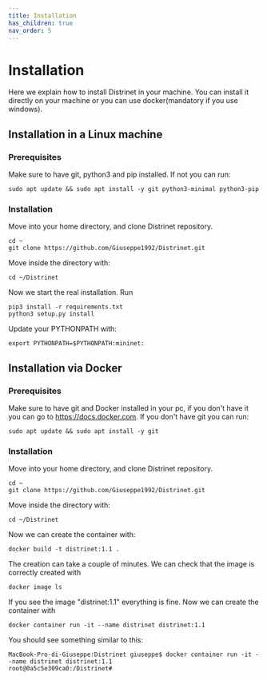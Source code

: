 ```yaml
---
title: Installation
has_children: true
nav_order: 5
---
```


# Installation

Here we explain how to install Distrinet in your machine.
You can install it directly on your machine or you can use docker(mandatory if you use windows).

## Installation in a Linux machine
### Prerequisites
Make sure to have git, python3 and pip installed.
If not you can run:
```
sudo apt update && sudo apt install -y git python3-minimal python3-pip
```
### Installation
Move into your home directory, and clone Distrinet repository.
```
cd ~
git clone https://github.com/Giuseppe1992/Distrinet.git
```
Move inside the directory with:
```
cd ~/Distrinet
```
Now we start the real installation.
Run 
```
pip3 install -r requirements.txt
python3 setup.py install
```

Update your PYTHONPATH with:
```
export PYTHONPATH=$PYTHONPATH:mininet:
```

## Installation via Docker
### Prerequisites
Make sure to have git and Docker installed in your pc, if you don't have it you can go to https://docs.docker.com.
If you don't have git you can run:
```
sudo apt update && sudo apt install -y git
```
### Installation
Move into your home directory, and clone Distrinet repository.
```
cd ~
git clone https://github.com/Giuseppe1992/Distrinet.git
```
Move inside the directory with:
```
cd ~/Distrinet
```
Now we can create the container with:
```
docker build -t distrinet:1.1 .
```
The creation can take a couple of minutes.
We can check that the image is correctly created with
```
docker image ls
```
If you see the image "distrinet:1.1" everything is fine. Now we can create the container with
```
docker container run -it --name distrinet distrinet:1.1
```
You should see something similar to this:
```
MacBook-Pro-di-Giuseppe:Distrinet giuseppe$ docker container run -it --name distrinet distrinet:1.1
root@0a5c5e309ca0:/Distrinet#
```


